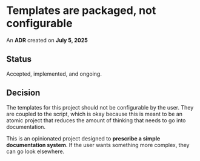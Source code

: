 # Templates are packaged, not configurable

An **ADR** created on **July 5, 2025**

## Status

Accepted, implemented, and ongoing.

## Decision

The templates for this project should not be configurable by the user. They are coupled to the script, which is okay because this is meant to be an atomic project that reduces the amount of thinking that needs to go into documentation.

This is an opinionated project designed to **prescribe a simple documentation system**. If the user wants something more complex, they can go look elsewhere.
